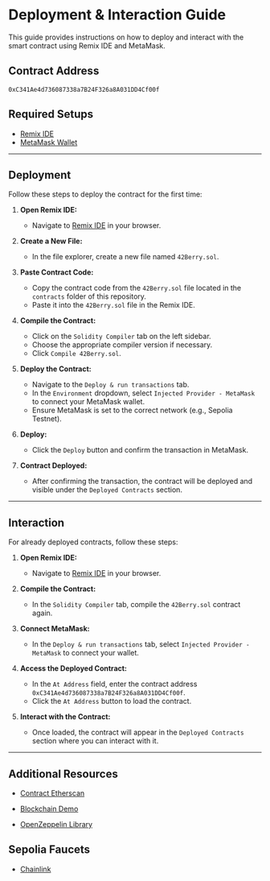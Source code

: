 # Deployment & Interaction Guide

This guide provides instructions on how to deploy and interact with the smart contract using Remix IDE and MetaMask.

## Contract Address
```
0xC341Ae4d736087338a7B24F326a8A031DD4Cf00f
```

## Required Setups
- [Remix IDE](https://remix.ethereum.org/)
- [MetaMask Wallet](https://metamask.io/)

---

## Deployment

Follow these steps to deploy the contract for the first time:

1. **Open Remix IDE:**
   - Navigate to [Remix IDE](https://remix.ethereum.org/) in your browser.

2. **Create a New File:**
   - In the file explorer, create a new file named `42Berry.sol`.

3. **Paste Contract Code:**
   - Copy the contract code from the `42Berry.sol` file located in the `contracts` folder of this repository.
   - Paste it into the `42Berry.sol` file in the Remix IDE.

4. **Compile the Contract:**
   - Click on the `Solidity Compiler` tab on the left sidebar.
   - Choose the appropriate compiler version if necessary.
   - Click `Compile 42Berry.sol`.

5. **Deploy the Contract:**
   - Navigate to the `Deploy & run transactions` tab.
   - In the `Environment` dropdown, select `Injected Provider - MetaMask` to connect your MetaMask wallet.
   - Ensure MetaMask is set to the correct network (e.g., Sepolia Testnet).

6. **Deploy:**
   - Click the `Deploy` button and confirm the transaction in MetaMask.

7. **Contract Deployed:**
   - After confirming the transaction, the contract will be deployed and visible under the `Deployed Contracts` section.

---

## Interaction

For already deployed contracts, follow these steps:

1. **Open Remix IDE:**
   - Navigate to [Remix IDE](https://remix.ethereum.org/) in your browser.

2. **Compile the Contract:**
   - In the `Solidity Compiler` tab, compile the `42Berry.sol` contract again.

3. **Connect MetaMask:**
   - In the `Deploy & run transactions` tab, select `Injected Provider - MetaMask` to connect your wallet.

4. **Access the Deployed Contract:**
   - In the `At Address` field, enter the contract address `0xC341Ae4d736087338a7B24F326a8A031DD4Cf00f`.
   - Click the `At Address` button to load the contract.

5. **Interact with the Contract:**
   - Once loaded, the contract will appear in the `Deployed Contracts` section where you can interact with it.

---

## Additional Resources

- [Contract Etherscan](https://sepolia.etherscan.io/address/0xC341Ae4d736087338a7B24F326a8A031DD4Cf00f)

- [Blockchain Demo](https://andersbrownworth.com/blockchain/)

- [OpenZeppelin Library](https://docs.openzeppelin.com/contracts/5.x/api/token/erc20#ERC20)

## Sepolia Faucets

- [Chainlink](https://faucets.chain.link/sepolia)
